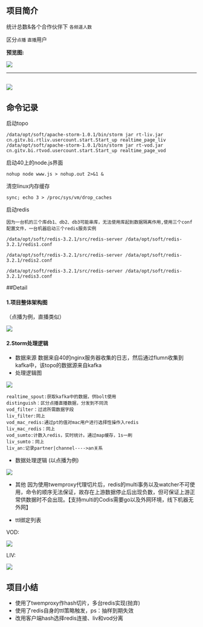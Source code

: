 ## 项目简介
统计总数&各个合作伙伴下 ``各频道人数``

区分``点播`` ``直播``用户

**预览图:**

![](http://p1.bpimg.com/567571/34fed37ff355a503.jpg)

----------------------------------------------------

![](http://p1.bpimg.com/567571/4a6a15a56c8d76c5.jpg)
----------
## 命令记录

启动topo
```
/data/opt/soft/apache-storm-1.0.1/bin/storm jar rt-liv.jar cn.gitv.bi.rtliv.usercount.start.Start_up realtime_page_liv
/data/opt/soft/apache-storm-1.0.1/bin/storm jar rt-vod.jar cn.gitv.bi.rtvod.usercount.start.Start_up realtime_page_vod
```
启动40上的node.js界面
```
nohup node www.js > nohup.out 2>&1 &
```
清空linux内存缓存
```
sync; echo 3 > /proc/sys/vm/drop_caches
```
启动redis

``因为一台机的三个库db1、db2、db3可能串库，无法使用库起到数据隔离作用,使用三个conf配置文件，一台机器启动三个redis服务实例``
```
/data/opt/soft/redis-3.2.1/src/redis-server /data/opt/soft/redis-3.2.1/redis1.conf
```
```
/data/opt/soft/redis-3.2.1/src/redis-server /data/opt/soft/redis-3.2.1/redis2.conf
```
```
/data/opt/soft/redis-3.2.1/src/redis-server /data/opt/soft/redis-3.2.1/redis3.conf
```
##Detail

#### 1.项目整体架构图
（点播为例，直播类似）

![](http://p1.bpimg.com/567571/59429566b11381a8.png)

#### 2.Storm处理逻辑
* 数据来源
数据来自40的nginx服务器收集的日志，然后通过flumn收集到kafka中，该topo的数据源来自kafka
* 处理逻辑图

![](http://p1.bpimg.com/567571/92a267838981be70.png)
```
realtime_spout:获取kafka中的数据，供bolt使用
distinguish：区分点播直播数据，分发到不同流
vod_filter：过滤所需数据字段
liv_filter:同上
vod_mac_redis:通过pt的值对mac用户进行选择性操作入redis
liv_mac_redis：同上
vod_sumto:计数入redis，实时统计。通过map缓存，1s一刷
liv_sumto：同上
liv_an:记录partner|channel---->an关系
```
* 数据处理逻辑
(以点播为例)

![](http://p1.bpimg.com/567571/53a5f67829722af0.png)

* 其他
因为使用twemproxy代理切片后，redis的multi事务以及watcher不可使用，命令的顺序无法保证，故存在上游数据停止后出现负数，但可保证上游正常供数据时不会出现。【支持multi的Codis需要go以及外网环境，线下机器无外网】

* ttl绑定列表

VOD:

![](http://p1.bpimg.com/567571/a8264bb89c8e886f.png)

LIV:

![](http://p1.bpimg.com/567571/6259dee612e1d79e.png)

## 项目小结
* 使用了twemproxy作hash切片，多台redis实现(抛弃)
* 使用了redis自身的ttl策略触发，ps：抽样到期失效
* 改用客户端hash选择redis连接、liv和vod分离